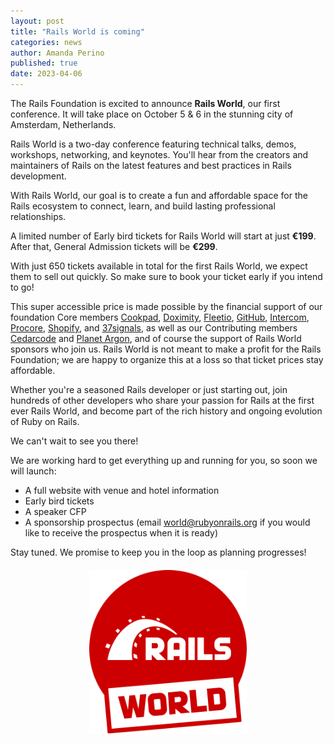 ```yaml
---
layout: post
title: "Rails World is coming"
categories: news
author: Amanda Perino
published: true
date: 2023-04-06
---
```


The Rails Foundation is excited to announce **Rails World**, our first conference. It will take place on October 5 & 6 in the stunning city of Amsterdam, Netherlands.

Rails World is a two-day conference featuring technical talks, demos, workshops, networking, and keynotes. You'll hear from the creators and maintainers of Rails on the latest features and best practices in Rails development.  

With Rails World, our goal is to create a fun and affordable space for the Rails ecosystem to connect, learn, and build lasting professional relationships.  

A limited number of Early bird tickets for Rails World will start at just **€199**. After that, General Admission tickets will be **€299**.

With just 650 tickets available in total for the first Rails World, we expect them to sell out quickly. So make sure to book your ticket early if you intend to go!

This super accessible price is made possible by the financial support of our foundation Core members <a href="https://cookpad.com">Cookpad</a>, <a href="https://www.doximity.com">Doximity</a>, <a href="https://www.fleetio.com">Fleetio</a>, <a href="https://github.com">GitHub</a>, <a href="https://www.intercom.com">Intercom</a>, <a href="https://www.procore.com">Procore</a>, <a href="https://www.shopify.com">Shopify</a>, and <a href="https://37signals.com">37signals</a>, as well as our Contributing members <a href="https://www.procore.com">Cedarcode</a> and <a href="https://planetargon.com">Planet Argon</a>, and of course the support of Rails World sponsors who join us. Rails World is not meant to make a profit for the Rails Foundation; we are happy to organize this at a loss so that ticket prices stay affordable.

Whether you're a seasoned Rails developer or just starting out, join hundreds of other developers who share your passion for Rails at the first ever Rails World, and become part of the rich history and ongoing evolution of Ruby on Rails.

We can't wait to see you there!

We are working hard to get everything up and running for you, so soon we will launch:
* A full website with venue and hotel information
* Early bird tickets
* A speaker CFP
* A sponsorship prospectus (email world@rubyonrails.org if you would like to receive the prospectus when it is ready)

Stay tuned. We promise to keep you in the loop as planning progresses!

<p style="text-align: center; margin-top: 20px"><img src="/assets/images/logo-railsworld.svg" style="width: 50%"></p>
